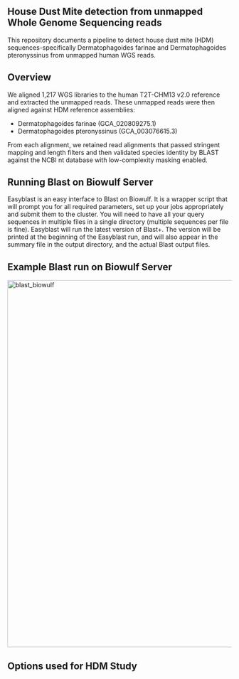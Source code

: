 ## House Dust Mite detection from unmapped Whole Genome Sequencing reads
This repository documents a pipeline to detect house dust mite (HDM) sequences-specifically Dermatophagoides farinae and Dermatophagoides pteronyssinus from unmapped human WGS reads.

## Overview
We aligned 1,217 WGS libraries to the human T2T-CHM13 v2.0 reference and extracted the unmapped reads. These unmapped reads were then aligned against HDM reference assemblies:

- Dermatophagoides farinae (GCA_020809275.1)
- Dermatophagoides pteronyssinus (GCA_003076615.3)

From each alignment, we retained read alignments that passed stringent mapping and length filters and then validated species identity by BLAST against the NCBI nt database with low-complexity masking enabled.

## Running Blast on Biowulf Server
Easyblast is an easy interface to Blast on Biowulf. It is a wrapper script that will prompt you for all required parameters, set up your jobs appropriately and submit them to the cluster. You will need to have all your query sequences in multiple files in a single directory (multiple sequences per file is fine). Easyblast will run the latest version of Blast+. The version will be printed at the beginning of the Easyblast run, and will also appear in the summary file in the output directory, and the actual Blast output files.


## Example Blast run on Biowulf Server
<img width="858" height="826" alt="blast_biowulf" src="https://github.com/user-attachments/assets/7cd69f71-faac-4285-8b75-a9977c058b41" />


## Options used for HDM Study
